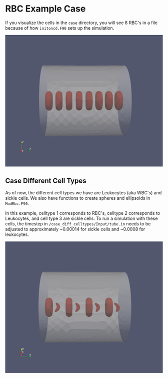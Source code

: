 # RBC Example Case

If you visualize the cells in the `case` directory, you will see 8 RBC's in a file because of how `initoncd.F90` sets up the simulation.

![image](./images/8cells.png)

## Case Different Cell Types
As of now, the different cell types we have are Leukocytes (aka WBC's) and sickle cells. We also have functions to create spheres and ellipsoids in `ModRbc.F90`.

In this example, celltype 1 corresponds to RBC's, celltype 2 corresponds to Leukocytes, and cell type 3 are sickle cells. To run a simulation with these cells, the timestep in `/case_diff_celltypes/Input/tube.in` needs to be adjusted to approximately ~0.00014 for sickle cells and ~0.0008 for leukocytes.

![image](./images/sicklecells.png)
